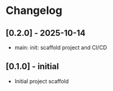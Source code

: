 # Changelog

## [0.2.0] - 2025-10-14
- main: init: scaffold project and CI/CD


## [0.1.0] - initial
- Initial project scaffold

